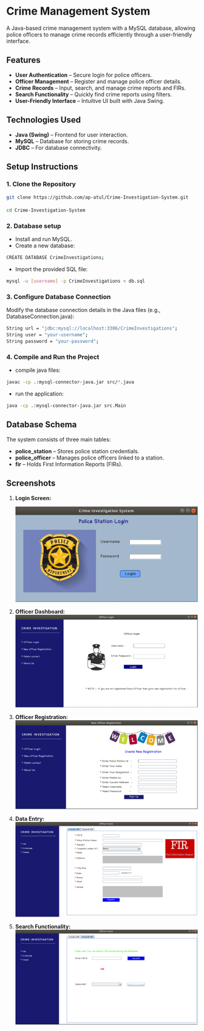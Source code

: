 # Crime Management System

A Java-based crime management system with a MySQL database, allowing police officers to manage crime records efficiently through a user-friendly interface.

## Features

- **User Authentication** – Secure login for police officers.
- **Officer Management** – Register and manage police officer details.
- **Crime Records** – Input, search, and manage crime reports and FIRs.
- **Search Functionality** – Quickly find crime reports using filters.
- **User-Friendly Interface** – Intuitive UI built with Java Swing.

## Technologies Used

- **Java (Swing)** – Frontend for user interaction.
- **MySQL** – Database for storing crime records.
- **JDBC** – For database connectivity.

## Setup Instructions

### 1. Clone the Repository
```bash
git clone https://github.com/ap-atul/Crime-Investigation-System.git

cd Crime-Investigation-System
```
### 2. Database setup

- Install and run MySQL.
- Create a new database:
```bash
CREATE DATABASE CrimeInvestigations;
```
- Import the provided SQL file:
```bash
mysql -u [username] -p CrimeInvestigations < db.sql
```

### 3. Configure Database Connection

Modify the database connection details in the Java files (e.g., DatabaseConnection.java):
```bash
String url = "jdbc:mysql://localhost:3306/CrimeInvestigations";
String user = "your-username";
String password = "your-password";
```

### 4. Compile and Run the Project

- compile java files:
```bash
javac -cp .:mysql-connector-java.jar src/*.java
```
- run the application:
```bash
java -cp .:mysql-connector-java.jar src.Main
```

## Database Schema

The system consists of three main tables:
- **police_station** – Stores police station credentials.
- **police_officer** – Manages police officers linked to a station.
- **fir** – Holds First Information Reports (FIRs).

## Screenshots

1. **Login Screen:**

   ![Login Screen](screens/1.png)

2. **Officer Dashboard:**
   ![Officer Dashboard](screens/2.png)

3. **Officer Registration:**
   ![Officer Registration](screens/3.png)

4. **Data Entry:**
   ![Data Entry](screens/4.png)

5. **Search Functionality:**
   ![Search Functionality](screens/5.png)
